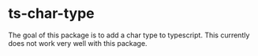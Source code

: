 # ts-char-type

The goal of this package is to add a char type to typescript. This currently does not work very well with this package.
